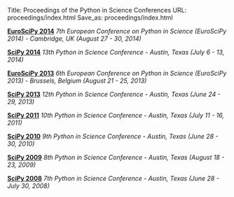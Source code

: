 Title: Proceedings of the Python in Science Conferences
URL: proceedings/index.html
Save_as: proceedings/index.html

**[EuroSciPy 2014](http://arxiv.org/abs/1412.7030)**
 *7th European Conference on Python in Science (EuroSciPy 2014) - Cambridge, UK (August 27 - 30, 2014)*

**[SciPy 2014](http://conference.scipy.org/proceedings/scipy2014)**
 *13th Python in Science Conference - Austin, Texas (July 6 - 13, 2014)*

**[EuroSciPy 2013](http://arxiv.org/abs/1405.0166)**
 *6th European Conference on Python in Science (EuroSciPy 2013) - Brussels, Belgium (August 21 - 25, 2013)*

**[SciPy 2013](http://conference.scipy.org/proceedings/scipy2013)**
 *12th Python in Science Conference - Austin, Texas (June 24 - 29, 2013)*

**[SciPy 2011](http://conference.scipy.org/proceedings/scipy2011)**
 *10th Python in Science Conference - Austin, Texas (July 11 - 16, 2011)*

**[SciPy 2010](http://conference.scipy.org/proceedings/scipy2010)**
 *9th Python in Science Conference - Austin, Texas (June 28 - 30, 2010)*

**[SciPy 2009](http://conference.scipy.org/proceedings/scipy2009)**
 *8th Python in Science Conference - Austin, Texas (August 18 - 23, 2009)*


**[SciPy 2008](http://conference.scipy.org/proceedings/scipy2008)**
 *7th Python in Science Conference - Austin, Texas (June 28 - July 30, 2008)*
